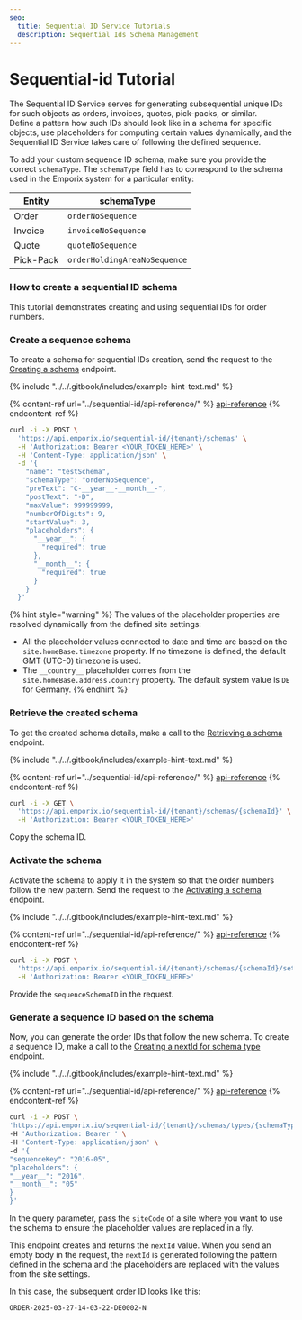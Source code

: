 ```yaml
---
seo:
  title: Sequential ID Service Tutorials
  description: Sequential Ids Schema Management
---
```


# Sequential-id Tutorial

The Sequential ID Service serves for generating subsequential unique IDs for such objects as orders, invoices, quotes, pick-packs, or similar.\
Define a pattern how such IDs should look like in a schema for specific objects, use placeholders for computing certain values dynamically, and the Sequential ID Service takes care of following the defined sequence.

To add your custom sequence ID schema, make sure you provide the correct `schemaType`. The `schemaType` field has to correspond to the schema used in the Emporix system for a particular entity:

| Entity    | schemaType                   |
| --------- | ---------------------------- |
| Order     | `orderNoSequence`            |
| Invoice   | `invoiceNoSequence`          |
| Quote     | `quoteNoSequence`            |
| Pick-Pack | `orderHoldingAreaNoSequence` |

### How to create a sequential ID schema

This tutorial demonstrates creating and using sequential IDs for order numbers.

### Create a sequence schema

To create a schema for sequential IDs creation, send the request to the [Creating a schema](https://developer.emporix.io/documentation-portal/api-references/utilities/sequential-id/api-reference/sequential-ids-management#post-sequential-id-tenant-schemas) endpoint.

{% include "../../.gitbook/includes/example-hint-text.md" %}

{% content-ref url="../sequential-id/api-reference/" %}
[api-reference](../sequential-id/api-reference/)
{% endcontent-ref %}

```bash
curl -i -X POST \
  'https://api.emporix.io/sequential-id/{tenant}/schemas' \
  -H 'Authorization: Bearer <YOUR_TOKEN_HERE>' \
  -H 'Content-Type: application/json' \
  -d '{
    "name": "testSchema",
    "schemaType": "orderNoSequence",
    "preText": "C-__year__-__month__-",
    "postText": "-D",
    "maxValue": 999999999,
    "numberOfDigits": 9,
    "startValue": 3,
    "placeholders": {
      "__year__": {
        "required": true
      },
      "__month__": {
        "required": true
      }
    }
  }'
```

{% hint style="warning" %}
The values of the placeholder properties are resolved dynamically from the defined site settings:

* All the placeholder values connected to date and time are based on the `site.homeBase.timezone` property. If no timezone is defined, the default GMT (UTC-0) timezone is used.
* The `__country__` placeholder comes from the `site.homeBase.address.country` property. The default system value is `DE` for Germany.
{% endhint %}

### Retrieve the created schema

To get the created schema details, make a call to the [Retrieving a schema](https://developer.emporix.io/documentation-portal/api-references/utilities/sequential-id/api-reference/sequential-ids-management#get-sequential-id-tenant-schemas-schemaid) endpoint.

{% include "../../.gitbook/includes/example-hint-text.md" %}

{% content-ref url="../sequential-id/api-reference/" %}
[api-reference](../sequential-id/api-reference/)
{% endcontent-ref %}

```bash
curl -i -X GET \
  'https://api.emporix.io/sequential-id/{tenant}/schemas/{schemaId}' \
  -H 'Authorization: Bearer <YOUR_TOKEN_HERE>'
```

Copy the schema ID.

### Activate the schema

Activate the schema to apply it in the system so that the order numbers follow the new pattern. Send the request to the [Activating a schema](https://developer.emporix.io/documentation-portal/api-references/utilities/sequential-id/api-reference/sequential-ids-management#post-sequential-id-tenant-schemas-schemaid-setactive) endpoint.

{% include "../../.gitbook/includes/example-hint-text.md" %}

{% content-ref url="../sequential-id/api-reference/" %}
[api-reference](../sequential-id/api-reference/)
{% endcontent-ref %}

```bash
curl -i -X POST \
  'https://api.emporix.io/sequential-id/{tenant}/schemas/{schemaId}/setActive' \
  -H 'Authorization: Bearer <YOUR_TOKEN_HERE>'
```

Provide the `sequenceSchemaID` in the request.

### Generate a sequence ID based on the schema

Now, you can generate the order IDs that follow the new schema. To create a sequence ID, make a call to the [Creating a nextId for schema type](https://developer.emporix.io/documentation-portal/api-references/utilities/sequential-id/api-reference/sequential-ids-management#post-sequential-id-tenant-schemas-types-schematype-nextid) endpoint.

{% include "../../.gitbook/includes/example-hint-text.md" %}

{% content-ref url="../sequential-id/api-reference/" %}
[api-reference](../sequential-id/api-reference/)
{% endcontent-ref %}

```bash
curl -i -X POST \
'https://api.emporix.io/sequential-id/{tenant}/schemas/types/{schemaType}/nextId?siteCode=string' \
-H 'Authorization: Bearer ' \
-H 'Content-Type: application/json' \
-d '{
"sequenceKey": "2016-05",
"placeholders": {
"__year__": "2016",
"__month__": "05"
}
}'
```

In the query parameter, pass the `siteCode` of a site where you want to use the schema to ensure the placeholder values are replaced in a fly.

This endpoint creates and returns the `nextId` value. When you send an empty body in the request, the `nextId` is generated following the pattern defined in the schema and the placeholders are replaced with the values from the site settings.

In this case, the subsequent order ID looks like this:

```
ORDER-2025-03-27-14-03-22-DE0002-N
```
